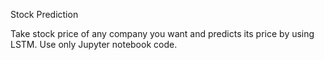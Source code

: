 Stock Prediction

Take stock price of any company you want and predicts
its price by using LSTM. Use only Jupyter notebook
code.
